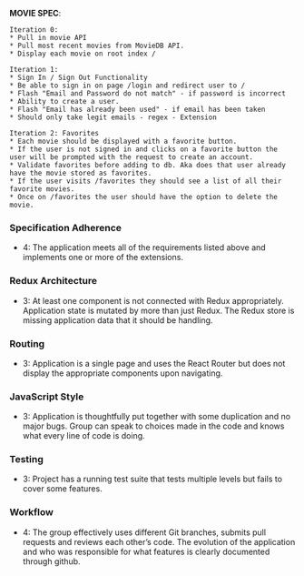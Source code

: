 **MOVIE SPEC**:

```
Iteration 0:
* Pull in movie API
* Pull most recent movies from MovieDB API.
* Display each movie on root index /

Iteration 1:
* Sign In / Sign Out Functionality
* Be able to sign in on page /login and redirect user to /
* Flash "Email and Password do not match" - if password is incorrect
* Ability to create a user.
* Flash "Email has already been used" - if email has been taken
* Should only take legit emails - regex - Extension

Iteration 2: Favorites
* Each movie should be displayed with a favorite button.
* If the user is not signed in and clicks on a favorite button the user will be prompted with the request to create an account.
* Validate favorites before adding to db. Aka does that user already have the movie stored as favorites.
* If the user visits /favorites they should see a list of all their favorite movies.
* Once on /favorites the user should have the option to delete the movie.
```

### Specification Adherence  

* 4: The application meets all of the requirements listed above and implements one or more of the extensions.
<!-- * 3: The application consists of one page with all of the major functionality being provided by React. No approach was taken that is counter to the spirit of the project and its learning goals. There are no features missing from above that make the application feel incomplete or hard to use.
* 2: The application is in a usable state, but is missing 1 or more of the features outlined in the specification above.
* 1: The application is missing 3 or more smaller features or 1 major feature essential to having a complete application.
* 0: The application is unusable. -->

### Redux Architecture

* 3: At least one component is not connected with Redux appropriately. Application state is mutated by more than just Redux. The Redux store is missing application data that it should be handling.

### Routing

* 3: Application is a single page and uses the React Router but does not display the appropriate components upon navigating.

### JavaScript Style

* 3: Application is thoughtfully put together with some duplication and no major bugs. Group can speak to choices made in the code and knows what every line of code is doing.


### Testing

* 3: Project has a running test suite that tests multiple levels but fails to cover some features.

### Workflow

* 4: The group effectively uses different Git branches, submits pull requests and reviews each other’s code. The evolution of the application and who was responsible for what features is clearly documented through github.
